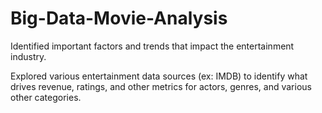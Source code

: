 # Big-Data-Movie-Analysis

Identified important factors and trends that impact the entertainment industry.

Explored various entertainment data sources (ex: IMDB) to identify what drives revenue, ratings, and other metrics for actors, genres, and various other categories.
